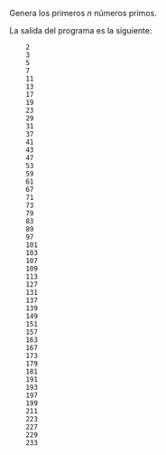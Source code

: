 Genera los primeros $n$ números primos.

La salida del programa es la siguiente:

		2
		3
		5
		7
		11
		13
		17
		19
		23
		29
		31
		37
		41
		43
		47
		53
		59
		61
		67
		71
		73
		79
		83
		89
		97
		101
		103
		107
		109
		113
		127
		131
		137
		139
		149
		151
		157
		163
		167
		173
		179
		181
		191
		193
		197
		199
		211
		223
		227
		229
		233
 
